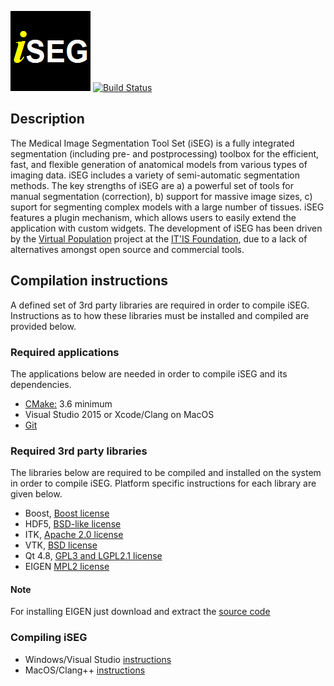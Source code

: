 ![iSEG logo](iSeg/images/isegicon.png)
[![Build Status](https://travis-ci.com/ITISFoundation/osparc-iseg.svg?branch=master)](https://travis-ci.com/ITISFoundation/osparc-iseg)

## Description

The Medical Image Segmentation Tool Set (iSEG) is a fully integrated segmentation (including pre- and postprocessing) toolbox for the efficient, fast, and flexible generation of anatomical models from various types of imaging data. iSEG includes a variety of semi-automatic segmentation methods. The key strengths of iSEG are a) a powerful set of tools for manual segmentation (correction), b) support for massive image sizes, c) suport for segmenting complex models with a large number of tissues. iSEG features a plugin mechanism, which allows users to easily extend the application with custom widgets. The development of iSEG has been driven by the [Virtual Population](https://www.itis.ethz.ch/virtual-population/) project at the [IT'IS Foundation](https://www.itis.ethz.ch/), due to a lack of alternatives amongst open source and commercial tools.

## Compilation instructions

A defined set of 3rd party libraries are required in order to compile iSEG.
Instructions as to how these libraries must be installed and compiled are provided below.

### Required applications

The applications below are needed in order to compile iSEG and its dependencies.

- [CMake:](https://cmake.org/) 3.6 minimum
- Visual Studio 2015 or Xcode/Clang on MacOS
- [Git](https://git-scm.com/)

### Required 3rd party libraries

The libraries below are required to be compiled and installed on the system in order to compile iSEG. Platform specific instructions for each library are given below.

- Boost, [Boost license](http://www.boost.org/users/license.html)
- HDF5, [BSD-like license](https://support.hdfgroup.org/products/licenses.html)
- ITK, [Apache 2.0 license](https://itk.org/ITK/project/licenseversion1.html)
- VTK, [BSD license](https://www.vtk.org/licensing/)
- Qt 4.8, [GPL3 and LGPL2.1 license](https://www1.qt.io/licensing/)
- EIGEN [MPL2 license](https://www.mozilla.org/en-US/MPL/2.0/)

#### Note
For installing EIGEN just download and extract the [source code](http://eigen.tuxfamily.org/index.php?title=Main_Page#Download)


### Compiling iSEG

- Windows/Visual Studio [instructions](Build/CompilingWindows.md)
- MacOS/Clang++ [instructions](Build/CompilingMacOS.md)
